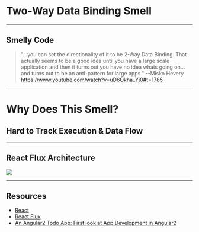 # Two-Way Data Binding Smell
<!-- .slide: data-state="statusLint statusLint--hard statusRule statusRule--fuzzy statusSkill statusSkill--mid" -->

------

## Smelly Code
<!-- .slide: data-title="Two Way Data Binding" data-state="title statusLint statusLint--hard statusRule statusRule--fuzzy statusSkill statusSkill--mid" data-background="#222" -->

> "...you can set the directionality of it to be 2-Way Data Binding. That actually seems to be a good idea until you have a large scale application and then it turns out you have no idea whats going on... and turns out to be an anti-pattern for large apps." --Misko Hevery https://www.youtube.com/watch?v=uD6Okha_Yj0#t=1785

------

# Why Does This Smell?
<!-- .slide: data-title="Two Way Data Binding" data-state="title statusLint statusLint--hard statusRule statusRule--fuzzy statusSkill statusSkill--mid" data-background="#222" -->

## Hard to Track Execution & Data Flow <!-- .element class="fragment" -->

------

## React Flux Architecture
<!-- .slide: data-title="Two Way Data Binding" data-state="title statusLint statusLint--hard statusRule statusRule--fuzzy statusSkill statusSkill--senior statusSkill--change" data-background="#222" -->

![](./img/flux-simple-f8-diagram-with-client-action-1300w.png)

------

## Resources
<!-- .slide: data-title="Two Way Data Binding" data-state="title statusLint statusLint--easy statusRule statusRule--fuzzy statusSkill statusSkill--senior" data-background="#222" -->

* [React](http://facebook.github.io/react/)
* [React Flux](https://facebook.github.io/flux/)
* [An Angular2 Todo App: First look at App Development in Angular2](https://www.youtube.com/watch?v=uD6Okha_Yj0#t=1785)
